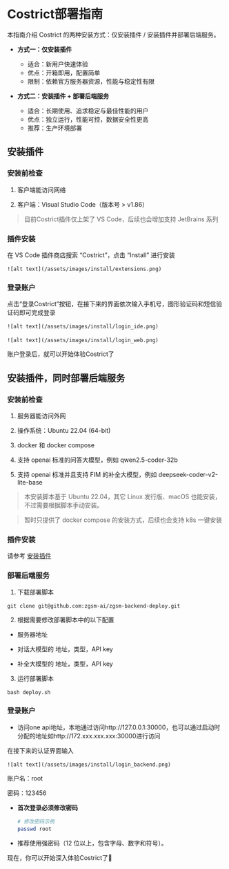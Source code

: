 # Costrict部署指南

本指南介绍 Costrict 的两种安装方式：仅安装插件 / 安装插件并部署后端服务。  

- **方式一：仅安装插件**  
  - 适合：新用户快速体验  
  - 优点：开箱即用，配置简单  
  - 限制：依赖官方服务器资源，性能与稳定性有限
    
- **方式二：安装插件 + 部署后端服务**  
  - 适合：长期使用、追求稳定与最佳性能的用户  
  - 优点：独立运行，性能可控，数据安全性更高  
  - 推荐：生产环境部署

## 安装插件

### 安装前检查

1. 客户端能访问网络

2. 客户端：Visual Studio Code（版本号 > v1.86）

> 目前Costrict插件仅上架了 VS Code，后续也会增加支持 JetBrains 系列

### 插件安装

在 VS Code 插件商店搜索 “Costrict”，点击 “Install” 进行安装

    ![alt text](/assets/images/install/extensions.png)

### 登录账户

点击“登录Costrict”按钮，在接下来的界面依次输入手机号，图形验证码和短信验证码即可完成登录

    ![alt text](/assets/images/install/login_ide.png)

    ![alt text](/assets/images/install/login_web.png)

账户登录后，就可以开始体验Costrict了

## 安装插件，同时部署后端服务

### 安装前检查

1. 服务器能访问外网

2. 操作系统：Ubuntu 22.04 (64-bit)

3. docker 和 docker compose

4. 支持 openai 标准的问答大模型，例如 qwen2.5-coder-32b

5. 支持 openai 标准并且支持 FIM 的补全大模型，例如 deepseek-coder-v2-lite-base

> 本安装脚本基于 Ubuntu 22.04，其它 Linux 发行版、macOS 也能安装，不过需要根据脚本手动安装。

> 暂时只提供了 docker compose 的安装方式，后续也会支持 k8s 一键安装

### 插件安装

请参考 [安装插件](#安装插件)

### 部署后端服务

1. 下载部署脚本

```
git clone git@github.com:zgsm-ai/zgsm-backend-deploy.git
```

2. 根据需要修改部署脚本中的以下配置

- 服务器地址

- 对话大模型的 地址，类型，API key

- 补全大模型的 地址，类型，API key

3. 运行部署脚本

```
bash deploy.sh
```

### 登录账户

- 访问one api地址，本地通过访问http://127.0.0.1:30000，也可以通过启动时分配的地址如http://172.xxx.xxx.xxx:30000进行访问

在接下来的认证界面输入

    ![alt text](/assets/images/install/login_backend.png)

账户名：root

密码：123456
 
- **首次登录必须修改密码**  
  ```bash
  # 修改密码示例
  passwd root
  ```
- 推荐使用强密码（12 位以上，包含字母、数字和符号）。  

现在，你可以开始深入体验Costrict了👏
